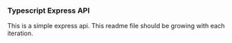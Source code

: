 ### Typescript Express API

This is a simple express api. This readme file should be growing with each iteration.
